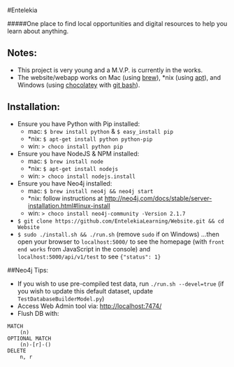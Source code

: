 #Entelekia

#####One place to find local opportunities and digital resources to help you learn about anything.

## Notes:
- This project is very young and a M.V.P. is currently in the works.
- The website/webapp works on Mac (using [brew](http://brew.sh/)), *nix (using [apt](https://wiki.debian.org/Apt)), and Windows (using [chocolatey](https://chocolatey.org/) with [git bash](http://git-scm.com/download/win)).

## Installation:
- Ensure you have Python with Pip installed:
    - mac: `$ brew install python` & `$ easy_install pip`
    - *nix: `$ apt-get install python python-pip`
    - win: `> choco install python pip`
- Ensure you have NodeJS & NPM installed:
    - mac: `$ brew install node`
    - *nix: `$ apt-get install nodejs`
    - win: `> choco install nodejs.install`
- Ensure you have Neo4j installed:
    - mac: `$ brew install neo4j && neo4j start`
    - *nix: follow instructions at http://neo4j.com/docs/stable/server-installation.html#linux-install
    - win: `> choco install neo4j-community -Version 2.1.7`
- `$ git clone https://github.com/EntelekiaLearning/Website.git && cd Website`
- `$ sudo ./install.sh && ./run.sh` (remove `sudo` if on Windows)
...then open your browser to `localhost:5000/` to see the homepage (with `front end works` from JavaScript in the console) and `localhost:5000/api/v1/test` to see `{"status": 1}`

##Neo4j Tips:
- If you wish to use pre-compiled test data, run `./run.sh --devel=true` (if you wish to update this default dataset, update `TestDatabaseBuilderModel.py`)
- Access Web Admin tool via: [http://localhost:7474/](http://localhost:7474/)
- Flush DB with:
```cypher
MATCH
    (n)
OPTIONAL MATCH 
    (n)-[r]-()
DELETE 
    n, r
```
